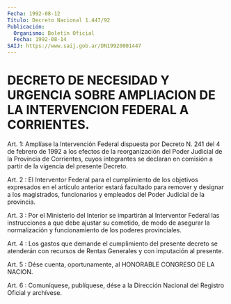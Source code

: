 ```yaml
---
Fecha: 1992-08-12
Título: Decreto Nacional 1.447/92
Publicación:
  Organismo: Boletín Oficial
  Fecha: 1992-08-14
SAIJ: https://www.saij.gob.ar/DN19920001447
---
```

# DECRETO DE NECESIDAD Y URGENCIA SOBRE AMPLIACION DE LA INTERVENCION FEDERAL A CORRIENTES.

<a id="1"></a>
Art. 1: Amplíase la Intervención Federal dispuesta por Decreto N. 241  del 4 de febrero de 1992 a los efectos de la reorganización del Poder Judicial de la Provincia de Corrientes, cuyos integrantes  se  declaran  en  comisión a partir de la vigencia del presente Decreto.

<a id="2"></a>
Art.  2  :  El Interventor Federal para el cumplimiento de los objetivos expresados  en el artículo anterior estará facultado para remover y designar a los  magistrados, funcionarios y empleados del Poder Judicial de la provincia.

<a id="3"></a>
Art.  3  :  Por  el  Ministerio  del Interior se impartirán al Interventor  Federal  las  instrucciones  a  que  debe  ajustar  su cometido, de modo de asegurar la normalización  y funcionamiento de los poderes provinciales.

<a id="4"></a>
Art.  4  : Los gastos que demande el cumplimiento del presente decreto  se atenderán  con  recursos  de  Rentas  Generales  y  con imputación al presente.

<a id="5"></a>
Art.  5 : Dése cuenta, oportunamente, al HONORABLE CONGRESO DE LA NACION.

<a id="6"></a>
Art. 6 : Comuníquese, publíquese, dése a la Dirección Nacional del Registro Oficial y archívese.